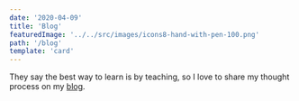 ```yaml
---
date: '2020-04-09'
title: 'Blog'
featuredImage: '../../src/images/icons8-hand-with-pen-100.png'
path: '/blog'
template: 'card'
---
```


They say the best way to learn is by teaching, so I love to share my thought process on my [blog][1].

[1]: /blog
